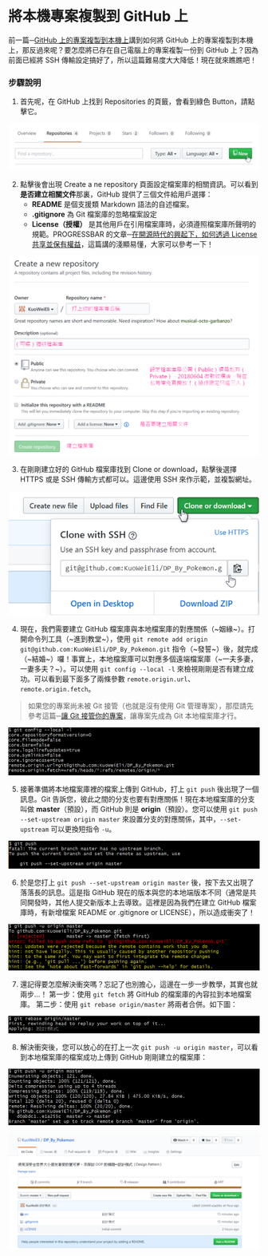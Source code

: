 # 將本機專案複製到 GitHub 上

前一篇─[GitHub 上的專案複製到本機上](1_GitHub_To_Local.md "再去前一篇回味一下！")講到如何將 GitHub 上的專案複製到本機上，那反過來呢？要怎麼將已存在自己電腦上的專案複製一份到 GitHub 上？因為前面已經將 SSH 傳輸設定搞好了，所以這篇難易度大大降低！現在就來瞧瞧吧！

### 步驟說明
1. 首先呢，在 GitHub 上找到 Repositories 的頁籤，會看到綠色 Button，請點擊它。

![LocalToGitHub1](/1_Basic/GitHub/Image/2_LocalToGitHub1.png "LocalToGitHub1")

2. 點擊後會出現 Create a ne repository 頁面設定檔案庫的相關資訊。可以看到**是否建立相關文件**那裏，GitHub 提供了三個文件給用戶選擇：
    * **README** 是個支援類 Markdown 語法的自述檔案。
    * **.gitignore** 為 Git 檔案庫的忽略檔案設定
    * **License（授權）** 是其他用戶在引用檔案庫時，必須遵照檔案庫所聲明的規範。PROGRESSBAR 的文章─[在開源時代的興起下，如何透過 License 共享並保有權益](https://progressbar.tw/posts/61 "點我去看 License 好文！")，這篇講的淺顯易懂，大家可以參考一下！

![LocalToGitHub2](/1_Basic/GitHub/Image/2_LocalToGitHub2.png "LocalToGitHub2")

3. 在剛剛建立好的 GitHub 檔案庫找到 Clone or download，點擊後選擇 HTTPS 或是 SSH 傳輸方式都可以。這邊使用 SSH 來作示範，並複製網址。

![LocalToGitHub3](/1_Basic/GitHub/Image/2_LocalToGitHub3.png "LocalToGitHub3")

4. 現在，我們需要建立 GitHub 檔案庫與本地檔案庫的對應關係（~姻緣~）。打開命令列工具（~進到教堂~），使用 `git remote add origin git@github.com:KuoWeiEli/DP_By_Pokemon.git`  指令（~發誓~）後，就完成（~結婚~）囉！事實上，本地檔案庫可以對應多個遠端檔案庫（~一夫多妻，一妻多夫？~）。可以使用 `git config --local -l` 來檢視剛剛是否有建立成功。可以看到最下面多了兩條參數 `remote.origin.url`、`remote.origin.fetch`。

> 如果您的專案尚未被 Git 接管（也就是沒有使用 Git 管理專案），那麼請先參考這篇─[讓 Git 接管你的專案](/1_Basic/Git/3_Git_Local_Repository.md "點擊去了解怎麼讓 Git 接管")，讓專案先成為 Git 本地檔案庫才行。

![LocalToGitHub4](/1_Basic/GitHub/Image/2_LocalToGitHub4.png "LocalToGitHub4")

5. 接著準備將本地檔案庫裡的檔案上傳到 GitHub，打上 `git push` 後出現了一個訊息。Git 告訴您，彼此之間的分支也要有對應關係！現在本地檔案庫的分支叫做 **master**（預設），而 GitHub 則是 **origin**（預設）。您可以使用 `git push --set-upstream origin master` 來設置分支的對應關係，其中，`--set-upstream` 可以更換短指令 `-u`。

![LocalToGitHub5](/1_Basic/GitHub/Image/2_LocalToGitHub5.png "LocalToGitHub5")

6. 於是您打上 `git push --set-upstream origin master` 後，按下去又出現了落落長的訊息。這是指 GitHub 現在的版本與您的本地端版本不同（通常是共同開發時，其他人提交新版本上去導致。這裡是因為我們在建立 GitHub 檔案庫時，有新增檔案 README or .gitignore or LICENSE），所以造成衝突了！

![LocalToGitHub6](/1_Basic/GitHub/Image/2_LocalToGitHub6.png "LocalToGitHub6")

7. 還記得要怎麼解決衝突嗎？忘記了也別擔心，這邊在一步一步教學，其實也就兩步...！
第一步：使用 `git fetch` 將 GitHub 的檔案庫的內容拉到本地檔案庫。
第二步：使用 `git rebase origin/master` 將兩者合併。如下圖：

![LocalToGitHub7](/1_Basic/GitHub/Image/2_LocalToGitHub7.png "LocalToGitHub7")

8. 解決衝突後，您可以放心的在打上一次 `git push -u origin master`，可以看到本地檔案庫的檔案成功上傳到 GitHub 剛剛建立的檔案庫：

![LocalToGitHub8](/1_Basic/GitHub/Image/2_LocalToGitHub8.png "LocalToGitHub8")

![LocalToGitHub9](/1_Basic/GitHub/Image/2_LocalToGitHub9.png "LocalToGitHub9")





